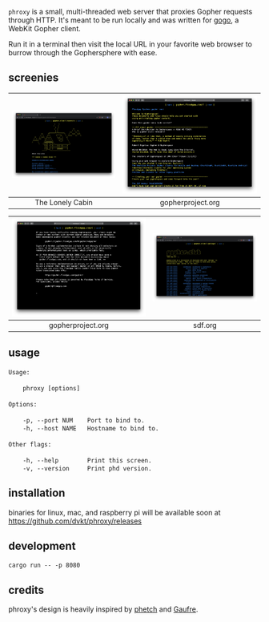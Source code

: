 <!--
      /            \    /      
 ___ (___  ___  ___ \  /       
|   )|   )|   )|   ) \/  \   )
|__/ |  / |    |__/  /\   \_/ 
|                   /  \   /  
                   /    \
--> 


`phroxy` is a small, multi-threaded web server that proxies Gopher
requests through HTTP. It's meant to be run locally and was written
for [gogo](https://github.com/dvkt/gogo), a WebKit Gopher client.

Run it in a terminal then visit the local URL in your favorite web
browser to burrow through the Gophersphere with ease.

## screenies

|![Screenshot](./img/cabin.png)|![Screenshot](./img/gopherproject.png)|
|:-:|:-:|
| The Lonely Cabin | gopherproject.org |

|![Screenshot](./img/correct.png)|![Screenshot](./img/sdf.png)|
|:-:|:-:|
| gopherproject.org | sdf.org |


## usage

    Usage:
    
        phroxy [options]

    Options:

        -p, --port NUM    Port to bind to.
        -h, --host NAME   Hostname to bind to.
    
    Other flags:  
    
        -h, --help        Print this screen.
        -v, --version     Print phd version.

## installation

binaries for linux, mac, and raspberry pi will be available soon
at https://github.com/dvkt/phroxy/releases

## development

    cargo run -- -p 8080

## credits

phroxy's design is heavily inspired by 
[phetch](https://github.com/dvkt/phetch)
and 
[Gaufre](https://gitlab.com/commonshost/gaufre).
